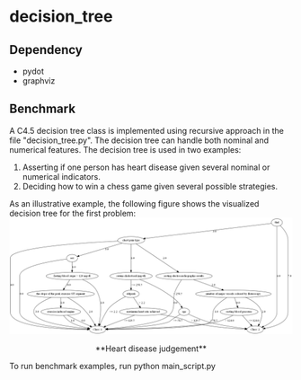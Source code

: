 # decision_tree
 
 ## Dependency

* pydot
* graphviz

 ## Benchmark
 
A C4.5 decision tree class is implemented using recursive approach in the file "decision_tree.py". The decision tree can handle both nominal and numerical features. The decision tree is used in two examples:  
1. Asserting if one person has heart disease given several nominal or numerical indicators.  
2. Deciding how to win a chess game given several possible strategies.   

As an illustrative example, the following figure shows the visualized decision tree for the first problem:  
![heart disease](./images/heart_data_c45.png)
<p style="text-align: center;">**Heart disease judgement**</p>

To run benchmark examples, run
    python main_script.py
